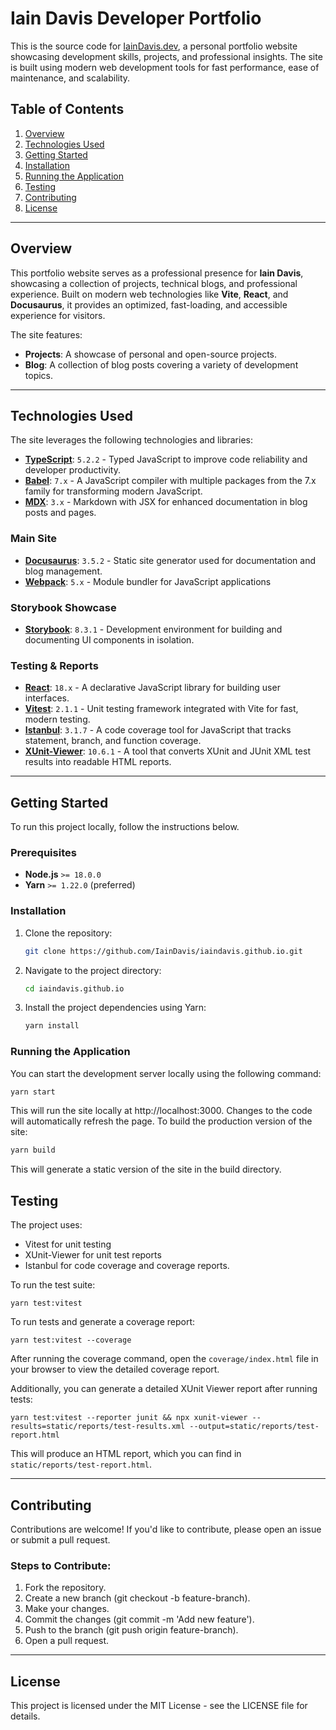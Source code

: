 # Iain Davis Developer Portfolio

This is the source code for [IainDavis.dev](https://iaindavis.dev), a personal portfolio website showcasing development skills, projects, and professional insights. The site is built using modern web development tools for fast performance, ease of maintenance, and scalability.

## Table of Contents

1. [Overview](#overview)
2. [Technologies Used](#technologies-used)
3. [Getting Started](#getting-started)
4. [Installation](#installation)
5. [Running the Application](#running-the-application)
6. [Testing](#testing)
8. [Contributing](#contributing)
9. [License](#license)

---

## Overview

This portfolio website serves as a professional presence for **Iain Davis**, showcasing a collection of projects, technical blogs, and professional experience. Built on modern web technologies like **Vite**, **React**, and **Docusaurus**, it provides an optimized, fast-loading, and accessible experience for visitors.

The site features:
<!-- - **About Me**: Background, skills, and professional journey. We'll add this back once there's something more substantial in place here. -->
- **Projects**: A showcase of personal and open-source projects.
- **Blog**: A collection of blog posts covering a variety of development topics.
<!-- - **Resume**: Downloadable resume for prospective clients or employers. Ditto this. No resume yet. -->
  
---

## Technologies Used

The site leverages the following technologies and libraries:

- **[TypeScript](https://www.typescriptlang.org/)**: `5.2.2` - Typed JavaScript to improve code reliability and developer productivity.
- **[Babel](https://babeljs.io/)**: `7.x` - A JavaScript compiler with multiple packages from the 7.x family for transforming modern JavaScript.
- **[MDX](https://mdxjs.com/)**: `3.x` - Markdown with JSX for enhanced documentation in blog posts and pages.

### Main Site
- **[Docusaurus](https://docusaurus.io/)**: `3.5.2` - Static site generator used for documentation and blog management.
- **[Webpack]()**: `5.x` - Module bundler for JavaScript applications

### Storybook Showcase
- **[Storybook](https://storybook.js.org/)**: `8.3.1` - Development environment for building and documenting UI components in isolation.

### Testing & Reports
- **[React](https://reactjs.org/)**: `18.x` - A declarative JavaScript library for building user interfaces.
- **[Vitest](https://vitest.dev/)**: `2.1.1` - Unit testing framework integrated with Vite for fast, modern testing.
- **[Istanbul](https://istanbul.js.org/)**: `3.1.7` - A code coverage tool for JavaScript that tracks statement, branch, and function coverage.
- **[XUnit-Viewer](https://www.npmjs.com/package/xunit-viewer)**: `10.6.1` - A tool that converts XUnit and JUnit XML test results into readable HTML reports.
  
---

## Getting Started

To run this project locally, follow the instructions below.

### Prerequisites

- **Node.js** `>= 18.0.0`
- **Yarn** `>= 1.22.0` (preferred)

### Installation

1. Clone the repository:

   ```bash
   git clone https://github.com/IainDavis/iaindavis.github.io.git
   ```
2. Navigate to the project directory:

   ```bash
   cd iaindavis.github.io
   ```
3. Install the project dependencies using Yarn:


   ```bash
   yarn install
   ```

### Running the Application
You can start the development server locally using the following command:

```bash
yarn start
```
This will run the site locally at http://localhost:3000. Changes to the code will automatically refresh the page.
To build the production version of the site:

```bash
yarn build
```
This will generate a static version of the site in the build directory.

## Testing
The project uses:
* Vitest for unit testing
* XUnit-Viewer for unit test reports
* Istanbul for code coverage and coverage reports.

To run the test suite:

```
yarn test:vitest
```

To run tests and generate a coverage report:

```
yarn test:vitest --coverage
```

After running the coverage command, open the `coverage/index.html` file in your browser to view the detailed coverage report.

Additionally, you can generate a detailed XUnit Viewer report after running tests:

```
yarn test:vitest --reporter junit && npx xunit-viewer --results=static/reports/test-results.xml --output=static/reports/test-report.html
```

This will produce an HTML report, which you can find in `static/reports/test-report.html`.

---

## Contributing
Contributions are welcome! If you'd like to contribute, please open an issue or submit a pull request.

### Steps to Contribute:
1. Fork the repository.
2. Create a new branch (git checkout -b feature-branch).
3. Make your changes.
4. Commit the changes (git commit -m 'Add new feature').
5. Push to the branch (git push origin feature-branch).
6. Open a pull request.

---

## License
This project is licensed under the MIT License - see the LICENSE file for details.
